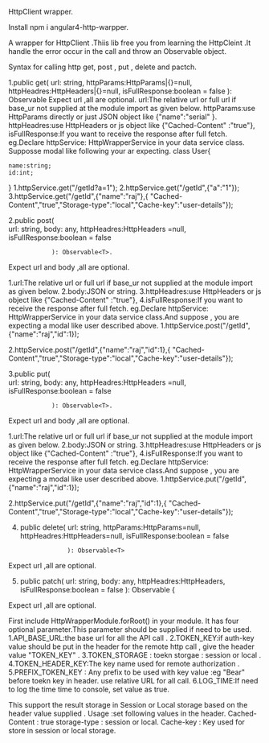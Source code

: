 HttpClient wrapper.


Install npm i angular4-http-warpper.

A wrapper for HttpClient .Thiis lib free you from learning the HttpCleint .It handle the error occur in the call and throw an Observable object.

Syntax for calling http get, post , put , delete and pactch.

 1.public get<T>( 
                   url: string, httpParams:HttpParams|{}=null,
                   httpHeadres:HttpHeaders|{}=null,
                   isFullResponse:boolean = false
                ): Observable<T>
Expect url ,all are optional.
url:The relative url or full url if base_ur not supplied at the module import as given below.
httpParams:use HttpParams directly or just JSON object like  {"name":"serial" }.
httpHeadres:use HttpHeaders or js object like {"Cached-Content" :"true"},
isFullResponse:If you want to receive the response after full fetch.
eg.Declare httpService: HttpWrapperService in your data service class.
Supposse modal like following your ar expecting.
class User{

    name:string;
    id:int;
}
1.httpService.get<User>("/getId?a=1");
2.httpService.get<User>("/getId",{"a":"1"});
3.httpService.get<User>("/getId",{"name":"raj"},{ "Cached-Content","true","Storage-type":"local","Cache-key":"user-details"});

2.public post<T>(   
                    url: string, body: any,
                    httpHeadres:HttpHeaders =null,
                    isFullResponse:boolean = false

                ): Observable<T>.
Expect url and body ,all are optional.

1.url:The relative url or full url if base_ur not supplied at the module import as given below.
2.body:JSON or string.
3.httpHeadres:use HttpHeaders or js object like {"Cached-Content" :"true"},
4.isFullResponse:If you want to receive the response after full fetch.
eg.Declare httpService: HttpWrapperService in your data service class.And suppose , you are expecting a modal like user described above.
1.httpService.post<User>("/getId",{"name":"raj","id":1});

2.httpService.post<User>("/getId",{"name":"raj","id":1},{ "Cached-Content","true","Storage-type":"local","Cache-key":"user-details"});

3.public put<T>(   
                    url: string, body: any,
                    httpHeadres:HttpHeaders =null,
                    isFullResponse:boolean = false

                ): Observable<T>.
Expect url and body ,all are optional.

1.url:The relative url or full url if base_ur not supplied at the module import as given below.
2.body:JSON or string.
3.httpHeadres:use HttpHeaders or js object like {"Cached-Content" :"true"},
4.isFullResponse:If you want to receive the response after full fetch.
eg.Declare httpService: HttpWrapperService in your data service class.And suppose , you are expecting a modal like user described above.
1.httpService.put<User>("/getId",{"name":"raj","id":1});

2.httpService.put<User>("/getId",{"name":"raj","id":1},{ "Cached-Content","true","Storage-type":"local","Cache-key":"user-details"});


4. public delete<T>( 
                      url: string,
                      httpParams:HttpParams=null,
                      httpHeadres:HttpHeaders=null,
                      isFullResponse:boolean = false

                    ): Observable<T> 
Expect url ,all are optional.

5. public patch<T>( 
                    url: string, body: any,
                    httpHeadres:HttpHeaders,
                    isFullResponse:boolean = false
                ): Observable<T> {

Expect url ,all are optional.

First  include  HttpWrapperModule.forRoot() in your module.
It has four optional parameter.This parameter should be supplied if need to be used.
1.API_BASE_URL:the base url for all the API call .
2.TOKEN_KEY:if auth-key value should be put in the header for the remote http call  , give the header value "TOKEN_KEY" .
3.TOKEN_STORAGE : toekn   storgae : session or local .
4.TOKEN_HEADER_KEY:The key name used for remote authorization .
5.PREFIX_TOKEN_KEY : Any prefix to be used with key value :eg "Bear" before toekn key in header.
             use relative URL for all call.
6.LOG_TIME:If need to log the time time to console, set value as true.


This support the  result storage in Session or  Local storage based on the header value supplied .
Usage :set following values in the header.
Cached-Content : true 
storage-type  : session or local.
Cache-key : Key used for  store in session or local storage.


